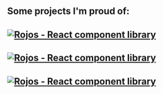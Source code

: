 ## Some projects I'm proud of:

[![Rojos - React component library](https://github-readme-stats.vercel.app/api/pin/?username=rojahno&repo=Rojos&theme=dark)](https://github.com/rojahno/Rojos)
-
[![Rojos - React component library](https://github-readme-stats.vercel.app/api/pin/?username=rojahno&repo=a-star-pathfinding&theme=dark)](https://github.com/rojahno/a-star-pathfinding)
-
[![Rojos - React component library](https://github-readme-stats.vercel.app/api/pin/?username=rojahno&repo=Enabled-desktop&theme=dark)](https://github.com/rojahno/Enabled-desktop)
-
